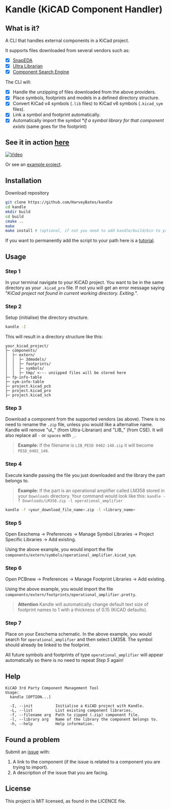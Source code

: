 # Kandle (KiCAD Component Handler)

## What is it?

A CLI that handles external components in a KiCad project.

It supports files downloaded from several vendors such as:

- [x] [SnapEDA](https://www.snapeda.com/)
- [x] [Ultra Librarian](https://www.ultralibrarian.com/)
- [x] [Component Search Engine](https://componentsearchengine.com/library/kicad)

The CLI will:
- [x] Handle the unzipping of files downloaded from the above providers.
- [x] Place symbols, footprints and models in a defined directory structure.
- [x] Convert KiCad v4 symbols (`.lib` files) to KiCad v6 symbols (`.kicad_sym` files).
- [x] Link a symbol and footprint automatically.
- [x] Automatically import the symbol **if a symbol library for that component exists* (same goes for the footprint)

## See it in action [here](https://www.youtube.com/watch?v=nRz4pBlJtNc/&t=120s)

[![Video](https://img.youtube.com/vi/nRz4pBlJtNc/mqdefault.jpg)](https://www.youtube.com/watch?v=nRz4pBlJtNc/&t=120s)

Or see an [example project](https://github.com/HarveyBates/u-nit/tree/main/electronics/u-nit/components/extern).

## Installation

Download repository

```bash
git clone https://github.com/HarveyBates/kandle
cd kandle
mkdir build
cd build
cmake ..
make
make install # (optional, if not you need to add kandle/build/bin to your path)
```

If you want to permanently add the script to your path here is
a [tutorial](https://appuals.com/how-to-make-a-program-executable-from-everywhere-in-linux/).

## Usage

### Step 1

In your terminal navigate to your KiCAD project. You want to be in the same
directory as your `.kicad_pro` file. If not you will get an error message
saying "*KiCad project not found in current working directory. Exiting.*".

### Step 2

Setup (initialise) the directory structure.

```bash
kandle -I
```

This will result in a directory structure like this:

```
your_kicad_project/
├─ components/
│  ├─ extern/
│  │  ├─ 3dmodels/
│  │  ├─ footprints/
│  │  ├─ symbols/
│  │  ├─ tmp/ <--- unzipped files will be stored here
├─ fp-info-table
├─ sym-info-table
├─ project.kicad_pcb
├─ project.kicad_pro
├─ project.kicad_sch
```

### Step 3

Download a component from the supported vendors (as above). There is no need to rename the `.zip` file, unless you would like a alternative name. 
Kandle will remove "ul_" (from Ultra-Librarian) and "LIB_" (from CSE). It will also replace all `-` or `spaces` with `_`.

> **Example:**
> If the filename is `LIB_PESD 0402-140.zip` it will become `PESD_0402_140`.

### Step 4

Execute kandle passing the file you just downloaded and the library the part belongs to. 

> **Example:**
> If the part is an operational amplifier called LM358 stored in your `Downloads` directory. 
> Your command would look like this:
> `kandle -f Downloads/LM358.zip -l operational_amplifier`

```bash
kandle -f <your_download_file_name>.zip -l <library_name>
```
### Step 5
Open Eeschema -> Preferences -> Manage Symbol Libraries -> Project Specific Libraries -> Add existing.

Using the above example, you would import the file `components/extern/symbols/operational_amplifier.kicad_sym`.

### Step 6
Open PCBnew -> Preferences -> Manage Footprint Libraries -> Add existing. 

Using the above example, you would import the file `components/extern/footprints/operational_amplifier.pretty`.

> **Attention**
> Kandle will automatically change default text size of footprint names to 1 with a thickness of 0.15 (KiCAD defaults).

### Step 7 
Place on your Eeschema schematic. In the above example, you would search for `operational_amplifier` and then select LM358. The symbol should already be linked to the footprint. 

All future symbols and footprints of type `operational_amplifier` will appear automatically so there is no need to repeat *Step 5* again!

## Help

```
KiCAD 3rd Party Component Management Tool
Usage:
  kandle [OPTION...]

  -I, --init          Initialise a KiCAD project with Kandle.
  -L, --list          List existing component libraries.
  -f, --filename arg  Path to zipped (.zip) component file.
  -l, --library arg   Name of the library the component belongs to.
  -h, --help          Help information.
```

## Found a problem

Submit
an [issue](https://github.com/HarveyBates/kicad-component-handler/issues) with:

1. A link to the component (if the issue is related to a component you are
   trying to import).
2. A description of the issue that you are facing.

## License

This project is MIT licensed, as found in the LICENCE file.


